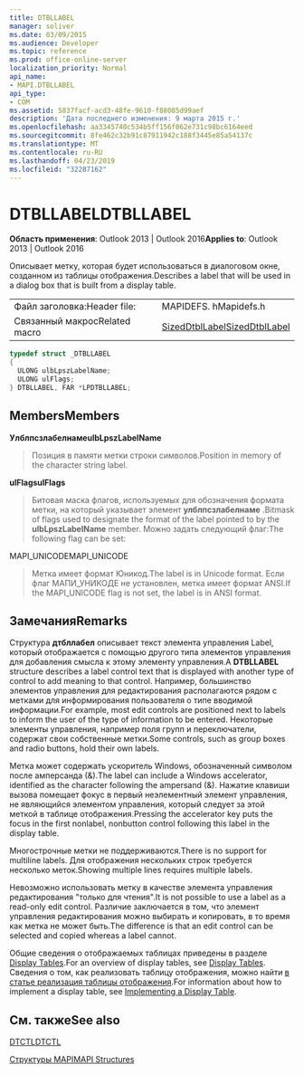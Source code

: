 ```yaml
---
title: DTBLLABEL
manager: soliver
ms.date: 03/09/2015
ms.audience: Developer
ms.topic: reference
ms.prod: office-online-server
localization_priority: Normal
api_name:
- MAPI.DTBLLABEL
api_type:
- COM
ms.assetid: 5837facf-acd3-48fe-9610-f88085d99aef
description: 'Дата последнего изменения: 9 марта 2015 г.'
ms.openlocfilehash: aa3345740c534b5ff156f062e731c98bc6164eed
ms.sourcegitcommit: 8fe462c32b91c87911942c188f3445e85a54137c
ms.translationtype: MT
ms.contentlocale: ru-RU
ms.lasthandoff: 04/23/2019
ms.locfileid: "32287162"
---
```

# <a name="dtbllabel"></a><span data-ttu-id="3a617-103">DTBLLABEL</span><span class="sxs-lookup"><span data-stu-id="3a617-103">DTBLLABEL</span></span>

  
  
<span data-ttu-id="3a617-104">**Область применения**: Outlook 2013 | Outlook 2016</span><span class="sxs-lookup"><span data-stu-id="3a617-104">**Applies to**: Outlook 2013 | Outlook 2016</span></span> 
  
<span data-ttu-id="3a617-105">Описывает метку, которая будет использоваться в диалоговом окне, созданном из таблицы отображения.</span><span class="sxs-lookup"><span data-stu-id="3a617-105">Describes a label that will be used in a dialog box that is built from a display table.</span></span>
  
|||
|:-----|:-----|
|<span data-ttu-id="3a617-106">Файл заголовка:</span><span class="sxs-lookup"><span data-stu-id="3a617-106">Header file:</span></span>  <br/> |<span data-ttu-id="3a617-107">MAPIDEFS. h</span><span class="sxs-lookup"><span data-stu-id="3a617-107">Mapidefs.h</span></span>  <br/> |
|<span data-ttu-id="3a617-108">Связанный макрос</span><span class="sxs-lookup"><span data-stu-id="3a617-108">Related macro</span></span>  <br/> |[<span data-ttu-id="3a617-109">SizedDtblLabel</span><span class="sxs-lookup"><span data-stu-id="3a617-109">SizedDtblLabel</span></span>](sizeddtbllabel.md) <br/> |
   
```cpp
typedef struct _DTBLLABEL
{
  ULONG ulbLpszLabelName;
  ULONG ulFlags;
} DTBLLABEL, FAR *LPDTBLLABEL;

```

## <a name="members"></a><span data-ttu-id="3a617-110">Members</span><span class="sxs-lookup"><span data-stu-id="3a617-110">Members</span></span>

 <span data-ttu-id="3a617-111">**Улблпсзлабелнаме**</span><span class="sxs-lookup"><span data-stu-id="3a617-111">**ulbLpszLabelName**</span></span>
  
> <span data-ttu-id="3a617-112">Позиция в памяти метки строки символов.</span><span class="sxs-lookup"><span data-stu-id="3a617-112">Position in memory of the character string label.</span></span>
    
 <span data-ttu-id="3a617-113">**ulFlags**</span><span class="sxs-lookup"><span data-stu-id="3a617-113">**ulFlags**</span></span>
  
> <span data-ttu-id="3a617-114">Битовая маска флагов, используемых для обозначения формата метки, на который указывает элемент **улблпсзлабелнаме** .</span><span class="sxs-lookup"><span data-stu-id="3a617-114">Bitmask of flags used to designate the format of the label pointed to by the **ulbLpszLabelName** member.</span></span> <span data-ttu-id="3a617-115">Можно задать следующий флаг:</span><span class="sxs-lookup"><span data-stu-id="3a617-115">The following flag can be set:</span></span> 
    
<span data-ttu-id="3a617-116">MAPI_UNICODE</span><span class="sxs-lookup"><span data-stu-id="3a617-116">MAPI_UNICODE</span></span> 
  
> <span data-ttu-id="3a617-117">Метка имеет формат Юникод.</span><span class="sxs-lookup"><span data-stu-id="3a617-117">The label is in Unicode format.</span></span> <span data-ttu-id="3a617-118">Если флаг МАПИ_УНИКОДЕ не установлен, метка имеет формат ANSI.</span><span class="sxs-lookup"><span data-stu-id="3a617-118">If the MAPI_UNICODE flag is not set, the label is in ANSI format.</span></span>
    
## <a name="remarks"></a><span data-ttu-id="3a617-119">Замечания</span><span class="sxs-lookup"><span data-stu-id="3a617-119">Remarks</span></span>

<span data-ttu-id="3a617-120">Структура **дтбллабел** описывает текст элемента управления Label, который отображается с помощью другого типа элементов управления для добавления смысла к этому элементу управления.</span><span class="sxs-lookup"><span data-stu-id="3a617-120">A **DTBLLABEL** structure describes a label control text that is displayed with another type of control to add meaning to that control.</span></span> <span data-ttu-id="3a617-121">Например, большинство элементов управления для редактирования располагаются рядом с метками для информирования пользователя о типе вводимой информации.</span><span class="sxs-lookup"><span data-stu-id="3a617-121">For example, most edit controls are positioned next to labels to inform the user of the type of information to be entered.</span></span> <span data-ttu-id="3a617-122">Некоторые элементы управления, например поля групп и переключатели, содержат свои собственные метки.</span><span class="sxs-lookup"><span data-stu-id="3a617-122">Some controls, such as group boxes and radio buttons, hold their own labels.</span></span> 
  
<span data-ttu-id="3a617-123">Метка может содержать ускоритель Windows, обозначенный символом после амперсанда (&amp;).</span><span class="sxs-lookup"><span data-stu-id="3a617-123">The label can include a Windows accelerator, identified as the character following the ampersand (&amp;).</span></span> <span data-ttu-id="3a617-124">Нажатие клавиши вызова помещает фокус в первый неэлементный элемент управления, не являющийся элементом управления, который следует за этой меткой в таблице отображения.</span><span class="sxs-lookup"><span data-stu-id="3a617-124">Pressing the accelerator key puts the focus in the first nonlabel, nonbutton control following this label in the display table.</span></span>
  
<span data-ttu-id="3a617-125">Многострочные метки не поддерживаются.</span><span class="sxs-lookup"><span data-stu-id="3a617-125">There is no support for multiline labels.</span></span> <span data-ttu-id="3a617-126">Для отображения нескольких строк требуется несколько меток.</span><span class="sxs-lookup"><span data-stu-id="3a617-126">Showing multiple lines requires multiple labels.</span></span>
  
<span data-ttu-id="3a617-127">Невозможно использовать метку в качестве элемента управления редактирования "только для чтения".</span><span class="sxs-lookup"><span data-stu-id="3a617-127">It is not possible to use a label as a read-only edit control.</span></span> <span data-ttu-id="3a617-128">Различие заключается в том, что элемент управления редактирования можно выбирать и копировать, в то время как метка не может быть.</span><span class="sxs-lookup"><span data-stu-id="3a617-128">The difference is that an edit control can be selected and copied whereas a label cannot.</span></span> 
  
<span data-ttu-id="3a617-129">Общие сведения о отображаемых таблицах приведены в разделе [Display Tables](display-tables.md).</span><span class="sxs-lookup"><span data-stu-id="3a617-129">For an overview of display tables, see [Display Tables](display-tables.md).</span></span> <span data-ttu-id="3a617-130">Сведения о том, как реализовать таблицу отображения, можно найти [в статье реализация таблицы отображения](display-table-implementation.md).</span><span class="sxs-lookup"><span data-stu-id="3a617-130">For information about how to implement a display table, see [Implementing a Display Table](display-table-implementation.md).</span></span>
  
## <a name="see-also"></a><span data-ttu-id="3a617-131">См. также</span><span class="sxs-lookup"><span data-stu-id="3a617-131">See also</span></span>



[<span data-ttu-id="3a617-132">DTCTL</span><span class="sxs-lookup"><span data-stu-id="3a617-132">DTCTL</span></span>](dtctl.md)


[<span data-ttu-id="3a617-133">Структуры MAPI</span><span class="sxs-lookup"><span data-stu-id="3a617-133">MAPI Structures</span></span>](mapi-structures.md)

